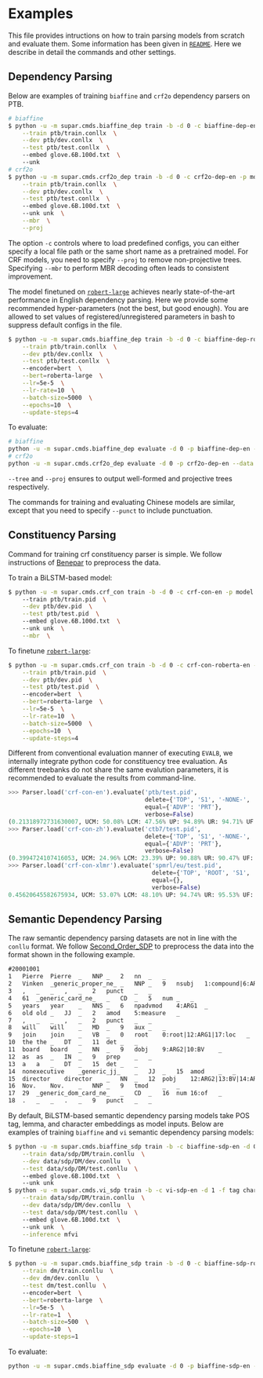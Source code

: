 # Examples

This file provides intructions on how to train parsing models from scratch and evaluate them.
Some information has been given in [`README`](README.md).
Here we describe in detail the commands and other settings.

## Dependency Parsing

Below are examples of training `biaffine`  and `crf2o` dependency parsers on PTB.

```sh
# biaffine
$ python -u -m supar.cmds.biaffine_dep train -b -d 0 -c biaffine-dep-en -p model -f char  \
    --train ptb/train.conllx  \
    --dev ptb/dev.conllx  \
    --test ptb/test.conllx  \ 
    --embed glove.6B.100d.txt  \ 
    --unk 
# crf2o
$ python -u -m supar.cmds.crf2o_dep train -b -d 0 -c crf2o-dep-en -p model -f char  \
    --train ptb/train.conllx  \
    --dev ptb/dev.conllx  \
    --test ptb/test.conllx  \ 
    --embed glove.6B.100d.txt  \ 
    --unk unk  \
    --mbr  \
    --proj
```
The option `-c` controls where to load predefined configs, you can either specify a local file path or the same short name as a pretrained model.
For CRF models, you need to specify `--proj` to remove non-projective trees. 
Specifying `--mbr` to perform MBR decoding often leads to consistent improvement.

The model finetuned on [`robert-large`](https://huggingface.co/roberta-large) achieves nearly state-of-the-art performance in English dependency parsing.
Here we provide some recommended hyper-parameters (not the best, but good enough).
You are allowed to set values of registered/unregistered parameters in bash to suppress default configs in the file.
```sh
$ python -u -m supar.cmds.biaffine_dep train -b -d 0 -c biaffine-dep-roberta-en -p model  \
    --train ptb/train.conllx  \
    --dev ptb/dev.conllx  \
    --test ptb/test.conllx  \ 
    --encoder=bert  \
    --bert=roberta-large  \
    --lr=5e-5  \
    --lr-rate=10  \
    --batch-size=5000  \
    --epochs=10  \
    --update-steps=4
```

To evaluate:
```sh
# biaffine
python -u -m supar.cmds.biaffine_dep evaluate -d 0 -p biaffine-dep-en --data ptb/test.conllx --tree  --proj
# crf2o
python -u -m supar.cmds.crf2o_dep evaluate -d 0 -p crf2o-dep-en --data ptb/test.conllx --mbr --tree --proj
```
`--tree` and `--proj` ensures to output well-formed and projective trees respectively. 

The commands for training and evaluating Chinese models are similar, except that you need to specify `--punct` to include punctuation.

## Constituency Parsing

Command for training crf constituency parser is simple.
We follow instructions of [Benepar](https://github.com/nikitakit/self-attentive-parser) to preprocess the data.

To train a BiLSTM-based model:
```sh
$ python -u -m supar.cmds.crf_con train -b -d 0 -c crf-con-en -p model -f char --mbr
    --train ptb/train.pid  \
    --dev ptb/dev.pid  \
    --test ptb/test.pid  \ 
    --embed glove.6B.100d.txt  \ 
    --unk unk  \
    --mbr  \
```

To finetune [`robert-large`](https://huggingface.co/roberta-large):
```sh
$ python -u -m supar.cmds.crf_con train -b -d 0 -c crf-con-roberta-en -p model  \
    --train ptb/train.pid  \
    --dev ptb/dev.pid  \
    --test ptb/test.pid  \ 
    --encoder=bert  \
    --bert=roberta-large  \
    --lr=5e-5  \
    --lr-rate=10  \
    --batch-size=5000  \
    --epochs=10  \
    --update-steps=4
```

Different from conventional evaluation manner of executing `EVALB`, we internally integrate python code for constituency tree evaluation.
As different treebanks do not share the same evalution parameters, it is recommended to evaluate the results from command-line.
```py
>>> Parser.load('crf-con-en').evaluate('ptb/test.pid', 
                                       delete={'TOP', 'S1', '-NONE-', ',', ':', '``', "''", '.', '?', '!', ''}, 
                                       equal={'ADVP': 'PRT'}, 
                                       verbose=False)
(0.21318972731630007, UCM: 50.08% LCM: 47.56% UP: 94.89% UR: 94.71% UF: 94.80% LP: 94.16% LR: 93.98% LF: 94.07%)
>>> Parser.load('crf-con-zh').evaluate('ctb7/test.pid',
                                       delete={'TOP', 'S1', '-NONE-', ',', ':', '``', "''", '.', '?', '!', ''}, 
                                       equal={'ADVP': 'PRT'}, 
                                       verbose=False)
(0.3994724107416053, UCM: 24.96% LCM: 23.39% UP: 90.88% UR: 90.47% UF: 90.68% LP: 88.82% LR: 88.42% LF: 88.62%)
>>> Parser.load('crf-con-xlmr').evaluate('spmrl/eu/test.pid', 
                                         delete={'TOP', 'ROOT', 'S1', '-NONE-', 'VROOT'}, 
                                         equal={}, 
                                         verbose=False)
0.45620645582675934, UCM: 53.07% LCM: 48.10% UP: 94.74% UR: 95.53% UF: 95.14% LP: 93.29% LR: 94.07% LF: 93.68%)
```

## Semantic Dependency Parsing

The raw semantic dependency parsing datasets are not in line with the `conllu` format.
We follow [Second_Order_SDP](https://github.com/wangxinyu0922/Second_Order_SDP) to preprocess the data into the format shown in the following example.
```txt
#20001001
1	Pierre	Pierre	_	NNP	_	2	nn	_	_
2	Vinken	_generic_proper_ne_	_	NNP	_	9	nsubj	1:compound|6:ARG1|9:ARG1	_
3	,	_	_	,	_	2	punct	_	_
4	61	_generic_card_ne_	_	CD	_	5	num	_	_
5	years	year	_	NNS	_	6	npadvmod	4:ARG1	_
6	old	old	_	JJ	_	2	amod	5:measure	_
7	,	_	_	,	_	2	punct	_	_
8	will	will	_	MD	_	9	aux	_	_
9	join	join	_	VB	_	0	root	0:root|12:ARG1|17:loc	_
10	the	the	_	DT	_	11	det	_	_
11	board	board	_	NN	_	9	dobj	9:ARG2|10:BV	_
12	as	as	_	IN	_	9	prep	_	_
13	a	a	_	DT	_	15	det	_	_
14	nonexecutive	_generic_jj_	_	JJ	_	15	amod	_	_
15	director	director	_	NN	_	12	pobj	12:ARG2|13:BV|14:ARG1	_
16	Nov.	Nov.	_	NNP	_	9	tmod	_	_
17	29	_generic_dom_card_ne_	_	CD	_	16	num	16:of	_
18	.	_	_	.	_	9	punct	_	_
```

By default, BiLSTM-based semantic dependency parsing models take POS tag, lemma, and character embeddings as model inputs.
Below are examples of training `biaffine` and `vi` semantic dependency parsing models:
```sh
$ python -u -m supar.cmds.biaffine_sdp train -b -c biaffine-sdp-en -d 0 -f tag char lemma -p model  \
    --train data/sdp/DM/train.conllu  \
    --dev data/sdp/DM/dev.conllu  \
    --test data/sdp/DM/test.conllu  \ 
    --embed glove.6B.100d.txt  \ 
    --unk unk
$ python -u -m supar.cmds.vi_sdp train -b -c vi-sdp-en -d 1 -f tag char lemma -p model  \
    --train data/sdp/DM/train.conllu  \
    --dev data/sdp/DM/dev.conllu  \
    --test data/sdp/DM/test.conllu  \ 
    --embed glove.6B.100d.txt  \ 
    --unk unk  \
    --inference mfvi
```

To finetune [`robert-large`](https://huggingface.co/roberta-large):
```sh
$ python -u -m supar.cmds.biaffine_sdp train -b -d 0 -c biaffine-sdp-roberta-en -p model  \
    --train dm/train.conllu  \
    --dev dm/dev.conllu  \
    --test dm/test.conllu  \ 
    --encoder=bert  \
    --bert=roberta-large  \
    --lr=5e-5  \
    --lr-rate=1  \
    --batch-size=500  \
    --epochs=10  \
    --update-steps=1
```

To evaluate:
```sh
python -u -m supar.cmds.biaffine_sdp evaluate -d 0 -p biaffine-sdp-en --data dm/test.conllu 
```